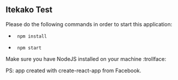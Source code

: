 ## Itekako Test

Please do the following commands in order to start this application:
 -      npm install
 -      npm start
 
 Make sure you have NodeJS installed on your machine :trollface:
 
 PS: app created with create-react-app from Facebook.